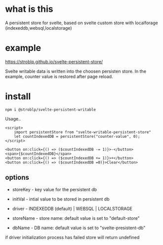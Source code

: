 # what is this

A persistent store for svelte, based on svelte custom store with localforage (indexeddb,websql,localstorage)

# example

https://stroblp.github.io/svelte-persistent-store/

Svelte writable data is written into the choosen persisten store. In the example, counter value is restored after page reload.

# install

`npm i @stroblp/svelte-persistent-writable`

Usage..

```
<script>
	import persistentStore from "svelte-writable-persistent-store"
	let countIndexedDB = persistentStore("counter-value", 0);
</script>

<button on:click={() => ($countIndexedDB -= 1)}>-</button>
<span>{$countIndexedDB}</span>
<button on:click={() => ($countIndexedDB += 1)}>+</button>
<button on:click={() => ($countIndexedDB =0)}>Clear</button>
```

## options

* storeKey - key value for the persistent db

* initVal - intial value to be stored in persistent db

* driver - INDEXEDDB (default) | WEBSQL | LOCALSTORAGE

* storeName - store name: default value is set to "default-store"

* dbName - DB name: default value is set to "svelte-presistent-db"


        
if driver initialization process has failed store will return undefined    

